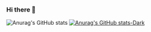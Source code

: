 ### Hi there 👋

![Anurag's GitHub stats](https://github-readme-stats.vercel.app/api?username=Ekrem05&hide=issues&show_icons=true&theme=midnight-purple)
[![Anurag's GitHub stats-Dark](https://github-readme-stats.vercel.app/api?username=Ekrem05&hide=issues&show_icons=true&theme=midnight-purple#gh-dark-mode-only)](https://github.com/anuraghazra/github-readme-stats#gh-dark-mode-only)
